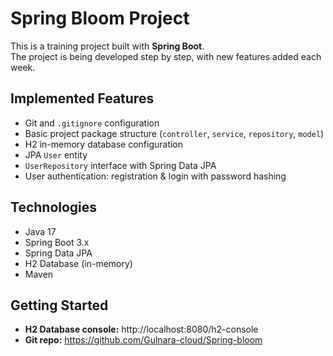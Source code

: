 # Spring Bloom Project

This is a training project built with **Spring Boot**.  
The project is being developed step by step, with new features added each week.  

## Implemented Features
- Git and `.gitignore` configuration
- Basic project package structure (`controller`, `service`, `repository`, `model`)
- H2 in-memory database configuration
- JPA `User` entity
- `UserRepository` interface with Spring Data JPA
- User authentication: registration & login with password hashing

## Technologies
- Java 17
- Spring Boot 3.x
- Spring Data JPA
- H2 Database (in-memory)
- Maven

## Getting Started
- **H2 Database console:** http://localhost:8080/h2-console  
- **Git repo:** https://github.com/Gulnara-cloud/Spring-bloom
